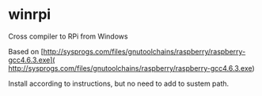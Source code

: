 # winrpi
Cross compiler to RPi from Windows

Based on  [http://sysprogs.com/files/gnutoolchains/raspberry/raspberry-gcc4.6.3.exe]( http://sysprogs.com/files/gnutoolchains/raspberry/raspberry-gcc4.6.3.exe)

Install according to instructions, but no need to add to sustem path.
